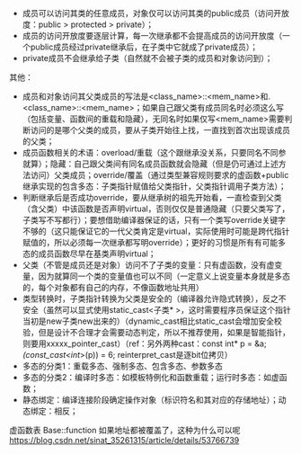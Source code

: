 -	成员可以访问其类的任意成员，对象仅可以访问其类的public成员（访问开放度：public > protected > private）；
-	成员的访问开放度要逐层计算，每一次继承都不会提高成员的访问开放度（一个public成员经过private继承后，在子类中它就成了private成员）；
-	private成员不会继承给子类（自然就不会被子类的成员和对象访问到）；


其他：
-	成员和对象访问其父类成员的写法是\<class_name>::\<mem_name>和.\<class_name>::\<mem_name>；如果自己跟父类有成员同名时必须这么写（包括变量、函数间的重载和隐藏），无同名时如果仅写\<mem_name>需要判断访问的是哪个父类的成员，要从子类开始往上找，一直找到首次出现该成员的父类；
-	成员函数相关的术语：overload/重载（这个跟继承没关系，只要同名不同参就算）；隐藏：自己跟父类间有同名成员函数就会隐藏（但是仍可通过上述方法访问）父类成员；override/覆盖（通过类型兼容规则要求的虚函数+public继承实现的包含多态：子类指针赋值给父类指针，父类指针调用子类方法）；
- 	判断继承后是否成功override，要从继承树的祖先开始看，一直检查到父类（含父类）中该函数是否声明virtual，否则仅仅是普通隐藏（只要父类写了，子类写不写都行）；要想借助编译器保证的话，只有一个类写override关键字不够的（这只能保证它的一代父类肯定是virtual，实际使用时可能是跨代指针赋值的，所以必须每一次继承都写明override）；更好的习惯是所有有可能多态的成员函数尽早在基类声明virtual；
-	父类（不管是成员还是对象）访问不了子类的变量：只有虚函数，没有虚变量，因为就算同一个类的变量值也可以不同（一定意义上说变量本身就是多态的，每个对象都有自己的内存，不像函数地址共用）
-	类型转换时，子类指针转换为父类是安全的（编译器允许隐式转换），反之不安全（虽然可以显式使用static_cast<子类* >，这时需要程序员保证这个指针当初是new子类new出来的）（dynamic_cast相比static_cast会增加安全校验，但是设计不合理才会需要动态判定，所以不推荐使用，如果是智能指针，则要用xxxxx_pointer_cast）（ref：另外两种cast：const int* p = &a; *(const_cast<int*>(p)) = 6; reinterpret_cast是逐bit位拷贝）
-	多态的分类1：重载多态、强制多态、包含多态、参数多态
-	多态的分类2：编译时多态：如模板特例化和函数重载；运行时多态：如虚函数；
-	静态绑定：编译连接阶段确定操作对象（标识符名和其对应的存储地址）；动态绑定：相反；


 虚函数表
Base::function 如果地址都被覆盖了，这种为什么可以呢
https://blog.csdn.net/sinat_35261315/article/details/53766739